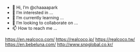 - 👋 Hi, I’m @chaaaapark
- 👀 I’m interested in ...
- 🌱 I’m currently learning ...
- 💞️ I’m looking to collaborate on ...
- 📫 How to reach me ...

<!---
chaaaapark/chaaaapark is a ✨ special ✨ repository because its `README.md` (this file) appears on your GitHub profile.
You can click the Preview link to take a look at your changes.
--->

https://en.realcoco.com/
https://realcoco.jp/
https://realcoco.tw/
https://en.bebeluna.com/
http://www.snpglobal.co.kr/
